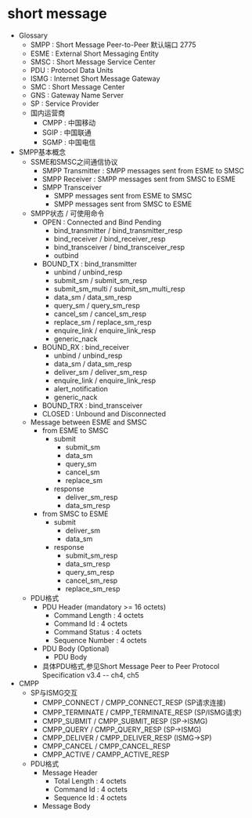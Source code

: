 # short message
- Glossary
    - SMPP : Short Message Peer-to-Peer 默认端口 2775
    - ESME : External Short Messaging Entity
    - SMSC : Short Message Service Center
    - PDU : Protocol Data Units
    - ISMG : Internet Short Message Gateway
    - SMC : Short Message Center
    - GNS : Gateway Name Server
    - SP : Service Provider
    - 国内运营商
        - CMPP : 中国移动
        - SGIP : 中国联通
        - SGMP : 中国电信
- SMPP基本概念
    - SSME和SMSC之间通信协议
        - SMPP Transmitter : SMPP messages sent from ESME to SMSC
        - SMPP Receiver : SMPP messages sent from SMSC to ESME
        - SMPP Transceiver
            - SMPP messages sent from ESME to SMSC
            - SMPP messages sent from SMSC to ESME
    - SMPP状态 / 可使用命令
        - OPEN : Connected and Bind Pending
            - bind_transmitter / bind_transmitter_resp
            - bind_receiver / bind_receiver_resp
            - bind_transceiver / bind_transceiver_resp
            - outbind
        - BOUND_TX : bind_transmitter
            - unbind / unbind_resp
            - submit_sm / submit_sm_resp
            - submit_sm_multi / submit_sm_multi_resp
            - data_sm / data_sm_resp
            - query_sm / query_sm_resp
            - cancel_sm / cancel_sm_resp
            - replace_sm / replace_sm_resp
            - enquire_link / enquire_link_resp
            - generic_nack
        - BOUND_RX : bind_receiver
            - unbind / unbind_resp
            - data_sm / data_sm_resp
            - deliver_sm / deliver_sm_resp
            - enquire_link / enquire_link_resp
            - alert_notification
            - generic_nack
        - BOUND_TRX : bind_transceiver
        - CLOSED : Unbound and Disconnected
    - Message between ESME and SMSC
        - from ESME to SMSC
            - submit
                - submit_sm
                - data_sm
                - query_sm
                - cancel_sm
                - replace_sm
            - response
                - deliver_sm_resp
                - data_sm_resp
        - from SMSC to ESME
            - submit
                - deliver_sm
                - data_sm
            - response
                - submit_sm_resp
                - data_sm_resp
                - query_sm_resp
                - cancel_sm_resp
                - replace_sm_resp
    - PDU格式
        - PDU Header (mandatory >= 16 octets)
            - Command Length : 4 octets 
            - Command Id : 4 octets
            - Command Status : 4 octets
            - Sequence Number : 4 octets
        - PDU Body (Optional)
            - PDU Body
        - 具体PDU格式,参见Short Message Peer to Peer Protocol Specification v3.4 -- ch4, ch5
- CMPP
    - SP与ISMG交互
        - CMPP_CONNECT / CMPP_CONNECT_RESP (SP请求连接)
        - CMPP_TERMINATE / CMPP_TERMINATE_RESP (SP/ISMG请求)
        - CMPP_SUBMIT / CMPP_SUBMIT_RESP (SP->ISMG)
        - CMPP_QUERY / CMPP_QUERY_RESP (SP->ISMG)
        - CMPP_DELIVER / CMPP_DELIVER_RESP (ISMG->SP)
        - CMPP_CANCEL / CMPP_CANCEL_RESP
        - CMPP_ACTIVE / CAMPP_ACTIVE_RESP
    - PDU格式
        - Message Header
            - Total Length : 4 octets
            - Command Id : 4 octets
            - Sequence Id : 4 octets
        - Message Body